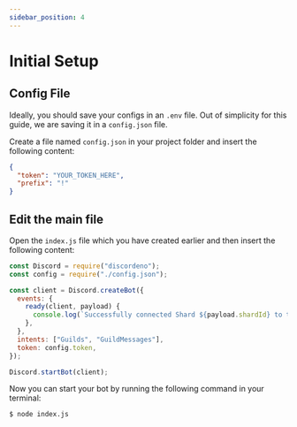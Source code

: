 ```yaml
---
sidebar_position: 4
---
```


# Initial Setup

## Config File

Ideally, you should save your configs in an `.env` file. Out of simplicity for this guide, we are saving it in a
`config.json` file.

Create a file named `config.json` in your project folder and insert the following content:

```json
{
  "token": "YOUR_TOKEN_HERE",
  "prefix": "!"
}
```

## Edit the main file

Open the `index.js` file which you have created earlier and then insert the following content:

```js
const Discord = require("discordeno");
const config = require("./config.json");

const client = Discord.createBot({
  events: {
    ready(client, payload) {
      console.log(`Successfully connected Shard ${payload.shardId} to the gateway`);
    },
  },
  intents: ["Guilds", "GuildMessages"],
  token: config.token,
});

Discord.startBot(client);
```

Now you can start your bot by running the following command in your terminal:

```cli
$ node index.js
```
